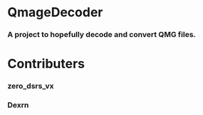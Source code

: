 # QmageDecoder
### A project to hopefully decode and convert QMG files.



# Contributers
### zero_dsrs_vx
### Dexrn

